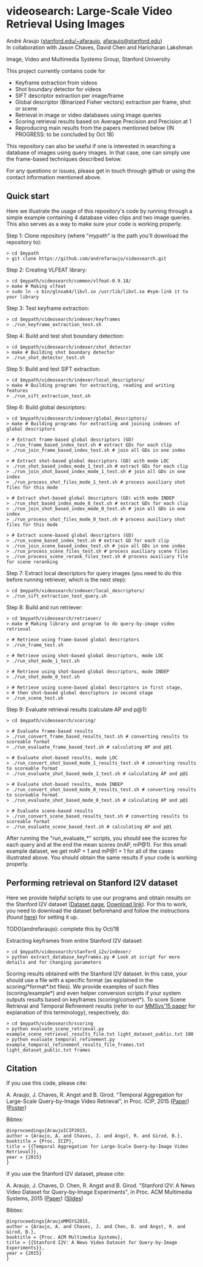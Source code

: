 # videosearch: Large-Scale Video Retrieval Using Images

Andr&eacute; Araujo ([stanford.edu/~afaraujo](http://stanford.edu/~afaraujo), afaraujo@stanford.edu)  
In collaboration with Jason Chaves, David Chen and Haricharan Lakshman

Image, Video and Multimedia Systems Group, Stanford University

This project currently contains code for 
- Keyframe extraction from videos
- Shot boundary detector for videos
- SIFT descriptor extraction per image/frame
- Global descriptor (Binarized Fisher vectors) extraction per frame, shot or scene
- Retrieval in image or video databases using image queries
- Scoring retrieval results based on Average Precision and Precision at 1
- Reproducing main results from the papers mentioned below (IN PROGRESS: to be concluded by Oct 18)

This repository can also be useful if one is interested in searching a database of images using query images. In
that case, one can simply use the frame-based techniques described below.

For any questions or issues, please get in touch through github or using the contact information mentioned above.

## Quick start

Here we illustrate the usage of this repository's code by running through a simple example containing
4 database video clips and two image queries. This also serves as a way to make sure your code is working
properly.

Step 1: Clone repository (where "mypath" is the path you'll download the repository to):

    > cd $mypath
    > git clone https://github.com/andrefaraujo/videosearch.git

Step 2: Creating VLFEAT library:

    > cd $mypath/videosearch/common/vlfeat-0.9.18/
    > make # Making vlfeat
    > sudo ln -s bin/glnxa64/libvl.so /usr/lib/libvl.so #sym-link it to your library

Step 3: Test keyframe extraction:

    > cd $mypath/videosearch/indexer/keyframes
    > ./run_keyframe_extraction_test.sh

Step 4: Build and test shot boundary detection:

    > cd $mypath/videosearch/indexer/shot_detector
    > make # Building shot boundary detector
    > ./run_shot_detector_test.sh

Step 5: Build and test SIFT extraction:

    > cd $mypath/videosearch/indexer/local_descriptors/
    > make # Building programs for extracting, reading and writing features
    > ./run_sift_extraction_test.sh

Step 6: Build global descriptors:

    > cd $mypath/videosearch/indexer/global_descriptors/
    > make # Building programs for extracting and joining indexes of global descriptors
    
    > # Extract frame-based global descriptors (GD)
    > ./run_frame_based_index_test.sh # extract GDs for each clip
    > ./run_join_frame_based_index_test.sh # join all GDs in one index
    
    > # Extract shot-based global descriptors (GD) with mode LOC
    > ./run_shot_based_index_mode_1_test.sh # extract GDs for each clip
    > ./run_join_shot_based_index_mode_1_test.sh # join all GDs in one index
    > ./run_process_shot_files_mode_1_test.sh # process auxiliary shot files for this mode

    > # Extract shot-based global descriptors (GD) with mode INDEP
    > ./run_shot_based_index_mode_0_test.sh # extract GDs for each clip
    > ./run_join_shot_based_index_mode_0_test.sh # join all GDs in one index
    > ./run_process_shot_files_mode_0_test.sh # process auxiliary shot files for this mode
    
    > # Extract scene-based global descriptors (GD)
    > ./run_scene_based_index_test.sh # extract GD for each clip
    > ./run_join_scene_based_index_test.sh # join all GDs in one index
    > ./run_process_scene_files_test.sh # process auxiliary scene files
    > ./run_process_scene_rerank_files_test.sh # process auxiliary file for scene reranking

Step 7: Extract local descriptors for query images (you need to do this before running retriever, which is the next step):

    > cd $mypath/videosearch/indexer/local_descriptors/
    > ./run_sift_extraction_test_query.sh

Step 8: Build and run retriever:

    > cd $mypath/videosearch/retriever/
    > make # Making library and program to do query-by-image video retrieval 

    > # Retrieve using frame-based global descriptors
    > ./run_frame_test.sh

    > # Retrieve using shot-based global descriptors, mode LOC
    > ./run_shot_mode_1_test.sh

    > # Retrieve using shot-based global descriptors, mode INDEP
    > ./run_shot_mode_0_test.sh

    > # Retrieve using scene-based global descriptors in first stage,
    > # then shot-based global descriptors in second stage
    > ./run_scene_test.sh

Step 9: Evaluate retrieval results (calculate AP and p@1):

    > cd $mypath/videosearch/scoring/

    > # Evaluate frame-based results
    > ./run_convert_frame_based_results_test.sh # converting results to scoreable format
    > ./run_evaluate_frame_based_test.sh # calculating AP and p@1

    > # Evaluate shot-based results, mode LOC
    > ./run_convert_shot_based_mode_1_results_test.sh # converting results to scoreable format
    > ./run_evaluate_shot_based_mode_1_test.sh # calculating AP and p@1

    > # Evaluate shot-based results, mode INDEP
    > ./run_convert_shot_based_mode_0_results_test.sh # converting results to scoreable format
    > ./run_evaluate_shot_based_mode_0_test.sh # calculating AP and p@1

    > # Evaluate scene-based results
    > ./run_convert_scene_based_results_test.sh # converting results to scoreable format
    > ./run_evaluate_scene_based_test.sh # calculating AP and p@1

After running the "run_evaluate_*" scripts, you should see the scores for each query and at the end the mean scores (mAP, mP@1). 
For this small example dataset, we get mAP = 1 and mP@1 = 1 for all of the cases illustrated above. 
You should obtain the same results if your code is working properly.

## Performing retrieval on Stanford I2V dataset

Here we provide helpful scripts to use our programs and obtain results on the Stanford I2V dataset ([Dataset page](http://blackhole1.stanford.edu/vidsearch/dataset/stanfordi2v.html), [Download link](http://purl.stanford.edu/zx935qw7203)). For this to work, you need to download the dataset beforehand and follow the instructions (found [here](https://stacks.stanford.edu/file/druid:zx935qw7203/README.txt)) for setting it up.

TODO(andrefaraujo): complete this by Oct/18

Extracting keyframes from entire Stanford I2V dataset:

    > cd $mypath/videosearch/stanford_i2v/indexer/
    > python extract_database_keyframes.py # Look at script for more details and for changing parameters

Scoring results obtained with the Stanford I2V dataset. In this case, your should use a file with a specific format (as explained in the scoring/\*format\*.txt files). We provide examples of such files (scoring/example\*) and even helper conversion scripts if your system outputs results based on keyframes (scoring/convert\*). To score Scene Retrieval and Temporal Refinement results (refer to our [MMSys'15 paper](http://web.stanford.edu/~afaraujo/Araujo_et_al_MMSys_v14.pdf) for explanation of this terminology), respectively, do:

    > cd $mypath/videosearch/scoring
    > python evaluate_scene_retrieval.py example_scene_retrieval_results_file.txt light_dataset_public.txt 100
    > python evaluate_temporal_refinement.py example_temporal_refinement_results_file_frames.txt light_dataset_public.txt frames

## Citation
If you use this code, please cite:

A. Araujo, J. Chaves, R. Angst and B. Girod. "Temporal Aggregation for Large-Scale Query-by-Image Video Retrieval", in Proc. ICIP, 2015 ([Paper](http://web.stanford.edu/~afaraujo/Araujo_et_al_ICIP15_v12.pdf)) ([Poster](http://web.stanford.edu/~afaraujo/2015_09_28_ICIP_poster_v3.pdf))

Bibtex:

    @inproceedings{AraujoICIP2015,
    author = {Araujo, A. and Chaves, J. and Angst, R. and Girod, B.},
    booktitle = {Proc. ICIP},
    title = {{Temporal Aggregation for Large-Scale Query-by-Image Video Retrieval}},
    year = {2015}
    }

If you use the Stanford I2V dataset, please cite:

A. Araujo, J. Chaves, D. Chen, R. Angst and B. Girod. "Stanford I2V: A News Video Dataset for Query-by-Image Experiments", in Proc. ACM Multimedia Systems, 2015 ([Paper](http://web.stanford.edu/~afaraujo/Araujo_et_al_MMSys_v14.pdf)) ([Slides](http://web.stanford.edu/~afaraujo/2015_03_19_MMSys_talk.pdf))

Bibtex:

    @inproceedings{AraujoMMSYS2015,
    author = {Araujo, A. and Chaves, J. and Chen, D. and Angst, R. and Girod, B.},
    booktitle = {Proc. ACM Multimedia Systems},
    title = {{Stanford I2V: A News Video Dataset for Query-by-Image Experiments}},
    year = {2015}
    }
